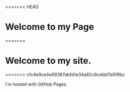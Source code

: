 <!DOCTYPE html>
<html>
<body>
<<<<<<< HEAD

<h1>Welcome to my Page</h1>
=======
<h1>Welcome to my site.</h1>
>>>>>>> cfc4e9ce4e69387abfd1e34a82c9cdda11a5f9bc
<p>I'm hosted with GitHub Pages.</p>
</body>
</html>
